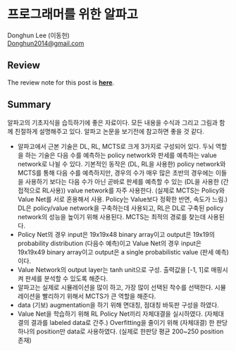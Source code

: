 # 프로그래머를 위한 알파고

Donghun Lee (이동헌) <br>
Donghun2014@gmail.com

## Review
The review note for this post is [**here**](https://onedrive.live.com/view.aspx?resid=2BA5907D25AB4F59!285&ithint=file%2cdocx&app=Word&authkey=!AJbJavozqxoNvnI).

## Summary
알파고의 기초지식을 습득하기에 좋은 자료이다. 모든 내용을 수식과 그리고 그림과 함께 친절하게 설명해주고 있다. 알파고 논문을 보기전에 참고하면 좋을 것 같다.
* 알파고에서 근본 기술은 DL, RL, MCTS로 크게 3가지로 구성되어 있다. 두뇌 역할을 하는 기술은 다음 수를 예측하는 policy network와 판세를 예측하는 value network로 나뉠 수 있다. 기본적인 동작은 (DL, RL을 사용한) policy network와 MCTS를 통해 다음 수를 예측하지만, 경우의 수가 매우 많은 초반의 경우에는 이들을 사용하기 보다는 다음 수가 아닌 곧바로 판세를 예측할 수 있는 (DL을 사용한 (간접적으로 RL사용)) value network를 자주 사용한다. (실제로 MCTS는 Policy와 Value Net를 서로 혼용해서 사용. Policy는 Value보다 정확한 반면, 속도가 느림.) DL은 policy/value network을 구축하는데 사용되고, RL은 DL로 구축된 policy network의 성능을 높이기 위해 사용된다. MCTS는 최적의 경로를 찾는데 사용된다.
* Policy Net의 경우 input은 19x19x48 binary array이고 output은 19x19의 probability distribution (다음수 예측)이고 Value Net의 경우 input은 19x19x49 binary array이고 output은 a single probabilistic value (판세 예측)이다. 
* Value Network의 output layer는 tanh unit으로 구성. 출력값을 [-1, 1]로 매핑시켜 판세를 분석할 수 있도록 해준다.
* 알파고는 실제로 시뮬레이션을 많이 하고, 가장 많이 선택된 착수를 선택한다. 시뮬레이션을 빨리하기 위해서 MCTS가 큰 역할을 해준다.
* data (기보) augmentation을 하기 위해  면대칭, 점대칭 바둑판 구성을 하였다.
* Value Net을 학습하기 위해 RL Policy Net끼리 자체대결을 실시하였다. (자체대결의 결과를 labeled data로 간주.) Overfitting을 줄이기 위해 (자체대결) 한 판당 하나의 position만 data로 사용하였다. (실제로 한판당 평균 200~250 position 존재)

